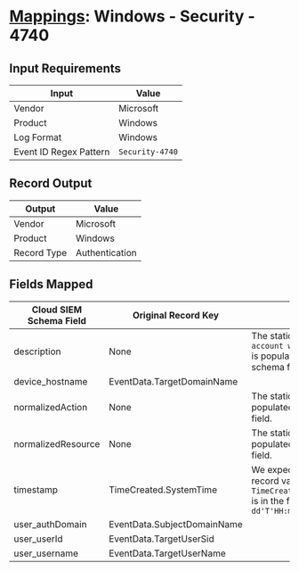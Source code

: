 # [Mappings](README.md): Windows - Security - 4740

## Input Requirements

|Input|Value|
|-----|-----|
|Vendor|Microsoft|
|Product|Windows|
|Log Format|Windows|
|Event ID Regex Pattern|`Security-4740`|

## Record Output

|Output|Value|
|------|-----|
|Vendor|Microsoft|
|Product|Windows|
|Record Type|Authentication|

## Fields Mapped

|Cloud SIEM Schema Field|Original Record Key|Notes|
|-----------------------|-------------------|-----|
|description|None|The static text `A user account was locked out` is populated in this schema field.|
|device_hostname|EventData.TargetDomainName||
|normalizedAction|None|The static text `lock` is populated in this schema field.|
|normalizedResource|None|The static text `account` is populated in this schema field.|
|timestamp|TimeCreated.SystemTime|We expect the orginal record value of `TimeCreated.SystemTime` is in the format `yyyy-MM-dd'T'HH:mm:ss.SSSSSSSSSZ`|
|user_authDomain|EventData.SubjectDomainName||
|user_userId|EventData.TargetUserSid||
|user_username|EventData.TargetUserName||

